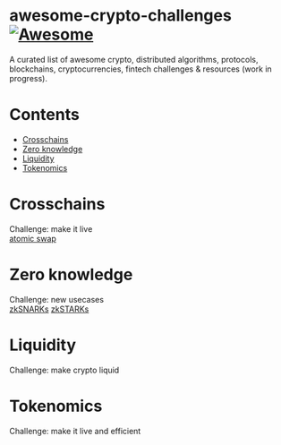# awesome-crypto-challenges [![Awesome](https://cdn.rawgit.com/sindresorhus/awesome/d7305f38d29fed78fa85652e3a63e154dd8e8829/media/badge.svg)](https://github.com/sindresorhus/awesome)

A curated list of awesome crypto, distributed algorithms, protocols, blockchains, cryptocurrencies, fintech challenges & resources (work in progress).  

# Contents
* [Crosschains](#crosschains)
* [Zero knowledge](#zero-knowledge)
* [Liquidity](#Liquidity)
* [Tokenomics](#Tokenomics)

# Crosschains
Challenge: make it live  
[atomic swap](https://en.bitcoin.it/wiki/Atomic_cross-chain_trading)  

# Zero knowledge
Challenge: new usecases  
[zkSNARKs](https://z.cash/technology/zksnarks.html) 
[zkSTARKs](http://vitalik.ca/general/2017/11/09/starks_part_1.html)  

# Liquidity
Challenge: make crypto liquid  

# Tokenomics
Challenge: make it live and efficient  
